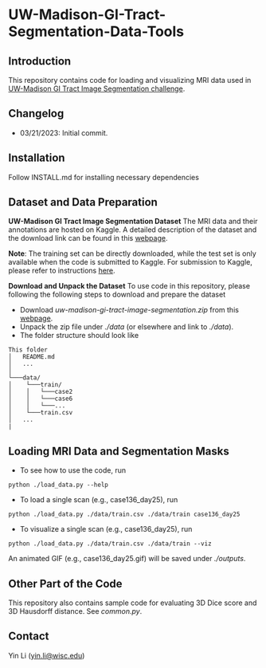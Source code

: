 # UW-Madison-GI-Tract-Segmentation-Data-Tools

## Introduction
This repository contains code for loading and visualizing MRI data used in [UW-Madison GI Tract Image Segmentation challenge](https://www.kaggle.com/competitions/uw-madison-gi-tract-image-segmentation/overview).

## Changelog
* 03/21/2023: Initial commit.

## Installation
Follow INSTALL.md for installing necessary dependencies

## Dataset and Data Preparation

**UW-Madison GI Tract Image Segmentation Dataset**
The MRI data and their annotations are hosted on Kaggle. A detailed description of the dataset and the download link can be found in this [webpage](https://www.kaggle.com/competitions/uw-madison-gi-tract-image-segmentation/data).

**Note**: The training set can be directly downloaded, while the test set is only available when the code is submitted to Kaggle. For submission to Kaggle, please refer to instructions [here](https://www.kaggle.com/competitions/uw-madison-gi-tract-image-segmentation/overview/evaluation).

**Download and Unpack the Dataset**
To use code in this repository, please following the following steps to download and prepare the dataset
* Download *uw-madison-gi-tract-image-segmentation.zip* from this [webpage](https://www.kaggle.com/competitions/uw-madison-gi-tract-image-segmentation/data).
* Unpack the zip file under *./data* (or elsewhere and link to *./data*).
* The folder structure should look like
```
This folder
│   README.md
│   ...  
│
└───data/
│    └───train/
│    │	 └───case2
│    │	 └───case6
│    │	 └───...
│    └───train.csv
│   ...
|
```

## Loading MRI Data and Segmentation Masks
* To see how to use the code, run
```shell
python ./load_data.py --help
```
* To load a single scan (e.g., case136_day25), run
```shell
python ./load_data.py ./data/train.csv ./data/train case136_day25
```
* To visualize a single scan (e.g., case136_day25), run
```shell
python ./load_data.py ./data/train.csv ./data/train --viz
```
An animated GIF (e.g., case136_day25.gif) will be saved under *./outputs*.

## Other Part of the Code
This repository also contains sample code for evaluating 3D Dice score and 3D Hausdorff distance. See *common.py*.

## Contact
Yin Li (yin.li@wisc.edu)
